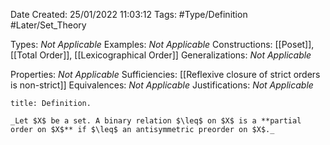 <div class="topSpace"></div>

Date Created: 25/01/2022 11:03:12
Tags: #Type/Definition #Later/Set_Theory

Types: _Not Applicable_
Examples: _Not Applicable_
Constructions: [[Poset]], [[Total Order]], [[Lexicographical Order]]
Generalizations: _Not Applicable_

Properties: _Not Applicable_
Sufficiencies: [[Reflexive closure of strict orders is non-strict]]
Equivalences: _Not Applicable_
Justifications: _Not Applicable_

``` ad-Definition
title: Definition.

_Let $X$ be a set. A binary relation $\leq$ on $X$ is a **partial order on $X$** if $\leq$ an antisymmetric preorder on $X$._

```
